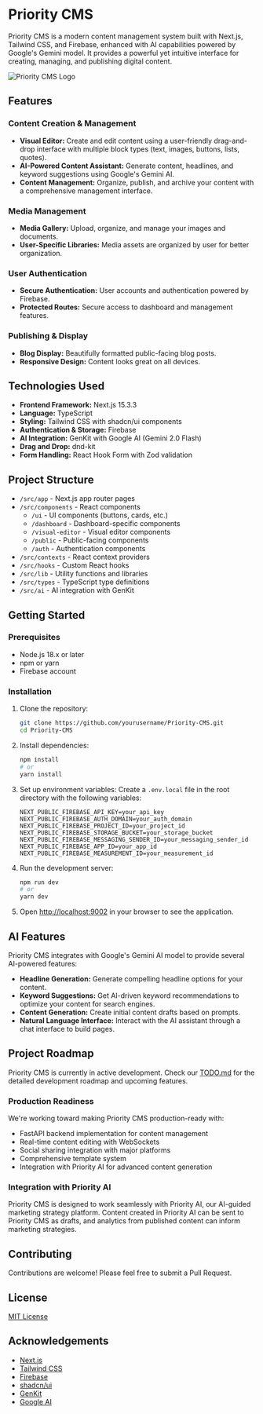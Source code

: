 # Priority CMS

Priority CMS is a modern content management system built with Next.js, Tailwind CSS, and Firebase, enhanced with AI capabilities powered by Google's Gemini model. It provides a powerful yet intuitive interface for creating, managing, and publishing digital content.

![Priority CMS Logo](https://placehold.co/600x200.png?text=Priority+CMS)

## Features

### Content Creation & Management
- **Visual Editor:** Create and edit content using a user-friendly drag-and-drop interface with multiple block types (text, images, buttons, lists, quotes).
- **AI-Powered Content Assistant:** Generate content, headlines, and keyword suggestions using Google's Gemini AI.
- **Content Management:** Organize, publish, and archive your content with a comprehensive management interface.

### Media Management
- **Media Gallery:** Upload, organize, and manage your images and documents.
- **User-Specific Libraries:** Media assets are organized by user for better organization.

### User Authentication
- **Secure Authentication:** User accounts and authentication powered by Firebase.
- **Protected Routes:** Secure access to dashboard and management features.

### Publishing & Display
- **Blog Display:** Beautifully formatted public-facing blog posts.
- **Responsive Design:** Content looks great on all devices.

## Technologies Used

- **Frontend Framework:** Next.js 15.3.3
- **Language:** TypeScript
- **Styling:** Tailwind CSS with shadcn/ui components
- **Authentication & Storage:** Firebase
- **AI Integration:** GenKit with Google AI (Gemini 2.0 Flash)
- **Drag and Drop:** dnd-kit
- **Form Handling:** React Hook Form with Zod validation

## Project Structure

- `/src/app` - Next.js app router pages
- `/src/components` - React components
  - `/ui` - UI components (buttons, cards, etc.)
  - `/dashboard` - Dashboard-specific components
  - `/visual-editor` - Visual editor components
  - `/public` - Public-facing components
  - `/auth` - Authentication components
- `/src/contexts` - React context providers
- `/src/hooks` - Custom React hooks
- `/src/lib` - Utility functions and libraries
- `/src/types` - TypeScript type definitions
- `/src/ai` - AI integration with GenKit

## Getting Started

### Prerequisites
- Node.js 18.x or later
- npm or yarn
- Firebase account

### Installation

1. Clone the repository:
   ```bash
   git clone https://github.com/yourusername/Priority-CMS.git
   cd Priority-CMS
   ```

2. Install dependencies:
   ```bash
   npm install
   # or
   yarn install
   ```

3. Set up environment variables:
   Create a `.env.local` file in the root directory with the following variables:
   ```
   NEXT_PUBLIC_FIREBASE_API_KEY=your_api_key
   NEXT_PUBLIC_FIREBASE_AUTH_DOMAIN=your_auth_domain
   NEXT_PUBLIC_FIREBASE_PROJECT_ID=your_project_id
   NEXT_PUBLIC_FIREBASE_STORAGE_BUCKET=your_storage_bucket
   NEXT_PUBLIC_FIREBASE_MESSAGING_SENDER_ID=your_messaging_sender_id
   NEXT_PUBLIC_FIREBASE_APP_ID=your_app_id
   NEXT_PUBLIC_FIREBASE_MEASUREMENT_ID=your_measurement_id
   ```

4. Run the development server:
   ```bash
   npm run dev
   # or
   yarn dev
   ```

5. Open [http://localhost:9002](http://localhost:9002) in your browser to see the application.

## AI Features

Priority CMS integrates with Google's Gemini AI model to provide several AI-powered features:

- **Headline Generation:** Generate compelling headline options for your content.
- **Keyword Suggestions:** Get AI-driven keyword recommendations to optimize your content for search engines.
- **Content Generation:** Create initial content drafts based on prompts.
- **Natural Language Interface:** Interact with the AI assistant through a chat interface to build pages.

## Project Roadmap

Priority CMS is currently in active development. Check our [TODO.md](./TODO.md) for the detailed development roadmap and upcoming features.

### Production Readiness

We're working toward making Priority CMS production-ready with:
- FastAPI backend implementation for content management
- Real-time content editing with WebSockets
- Social sharing integration with major platforms
- Comprehensive template system
- Integration with Priority AI for advanced content generation

### Integration with Priority AI

Priority CMS is designed to work seamlessly with Priority AI, our AI-guided marketing strategy platform. Content created in Priority AI can be sent to Priority CMS as drafts, and analytics from published content can inform marketing strategies.

## Contributing

Contributions are welcome! Please feel free to submit a Pull Request.

## License

[MIT License](LICENSE)

## Acknowledgements

- [Next.js](https://nextjs.org/)
- [Tailwind CSS](https://tailwindcss.com/)
- [Firebase](https://firebase.google.com/)
- [shadcn/ui](https://ui.shadcn.com/)
- [GenKit](https://genkit.dev/)
- [Google AI](https://ai.google.dev/)
